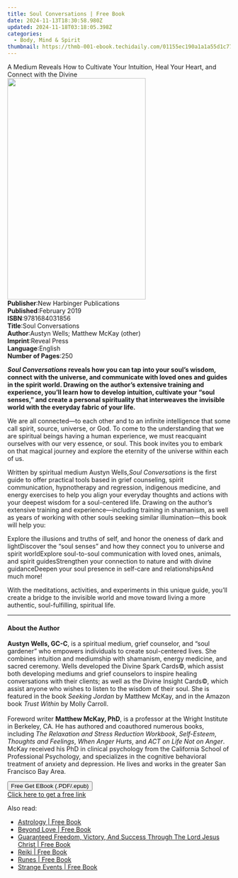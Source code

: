 ```yaml
---
title: Soul Conversations | Free Book
date: 2024-11-13T18:30:58.980Z
updated: 2024-11-18T03:18:05.398Z
categories:
  - Body, Mind & Spirit
thumbnail: https://thmb-001-ebook.techidaily.com/01155ec190a1a1a55d1c77506f45ba779044513914a8a12f7ed87480e489876f.jpg
---
```

<main id="book-container">
  <div class="flex flex-col">
    <div class="book-brief flex-1 py-6 px-4 sm:p-6 md:py-10 md:px-8">
      <!-- brief-->
      <div class="book-brief-main">
        A Medium Reveals How to Cultivate Your Intuition, Heal Your Heart, and
        Connect with the Divine
      </div>
    </div>
    <div
      class="book-meta-info flex-1 grid gap-4 col-start-1 col-end-3 row-start-1 sm:mb-6 sm:grid-cols-4 lg:gap-6 lg:col-start-2 lg:row-end-6 lg:row-span-6 lg:mb-0"
    >
      <div
        class="book-meta-info-left place-content-center mt-4 p-4 text-sm leading-6 col-start-2 col-span-2 dark:text-slate-400"
      >
        <img
          class="w-full h-500 object-cover rounded-lg sm:h-255 sm:col-span-2 lg:col-span-full"
          src="https://img-001-ebook.techidaily.com/2952061adba89ed11054896ea42baa8e4b2cd2c3a797dea982448eda63adb23d.jpg"
          alt=""
          width="312"
          height="500"
        />
      </div>
      <div
        class="book-meta-info-right mt-2 col-start-1 row-start-2 col-span-3 self-center"
      >
        <!-- meta data  -->
        <div class="flex flex-col px-4 md:px-8">
          <div class="flex-1">
            <strong>Publisher</strong>:<span class="px-2"
              >New Harbinger Publications</span
            >
          </div>
          <div class="flex-1">
            <strong>Published</strong>:<span class="px-2">February 2019</span>
          </div>
          <div class="flex-1">
            <strong>ISBN</strong>:<span class="px-2">9781684031856</span>
          </div>
          <div class="flex-1">
            <strong>Title</strong>:<span class="px-2">Soul Conversations</span>
          </div>
          <div class="flex-1">
            <strong>Author</strong>:<span class="px-2"
              >Austyn Wells; Matthew McKay (other)</span
            >
          </div>
          <div class="flex-1">
            <strong>Imprint</strong>:<span class="px-2">Reveal Press</span>
          </div>
          <div class="flex-1">
            <strong>Language</strong>:<span class="px-2">English</span>
          </div>
          <div class="flex-1">
            <strong>Number of Pages</strong>:<span class="px-2">250</span>
          </div>
        </div>
      </div>
    </div>
    <div class="book-description flex-1 py-6 px-4 sm:p-6 md:py-10 md:px-8">
      <div class="book-description-main">
        <div accordion-content="" id="description">
          <p>
            <b
              ><i>Soul Conversations</i> reveals how you can tap into your
              soul’s wisdom, connect with the universe, and communicate with
              loved ones and guides in the spirit world. Drawing on the author’s
              extensive training and experience, you’ll learn how to develop
              intuition, cultivate your “soul senses,” and create a personal
              spirituality that interweaves the invisible world with the
              everyday fabric of your life.</b
            >
          </p>
          <p>
            We are all connected—to each other and to an infinite intelligence
            that some call spirit, source, universe, or God. To come to the
            understanding that we are spiritual beings having a human
            experience, we must reacquaint ourselves with our very essence, or
            soul. This book invites you to embark on that magical journey and
            explore the eternity of the universe within each of us.
          </p>
          <p>
            Written by spiritual medium Austyn Wells,<b></b
            ><i>Soul Conversations</i> is the first guide to offer practical
            tools based in grief counseling, spirit communication, hypnotherapy
            and regression, indigenous medicine, and energy exercises to help
            you align your everyday thoughts and actions with your deepest
            wisdom for a soul-centered life. Drawing on the author’s extensive
            training and experience—including training in shamanism, as well as
            years of working with other souls seeking similar illumination—this
            book will help you:
          </p>
          Explore the illusions and truths of self, and honor the oneness of
          dark and lightDiscover the “soul senses” and how they connect you to
          universe and spirit worldExplore soul-to-soul communication with loved
          ones, animals, and spirit guidesStrengthen your connection to nature
          and with divine guidanceDeepen your soul presence in self-care and
          relationshipsAnd much more!
          <p>
            With the meditations, activities, and experiments in this unique
            guide, you’ll create a bridge to the invisible world and move toward
            living a more authentic, soul-fulfilling, spiritual life.
          </p>
        </div>
        <div class="accordion-fader"></div>
      </div>
    </div>
    <div class="book-excerpts flex-1 py-6 px-4 sm:p-6 md:py-10 md:px-8">
      <!-- excerpts-->
      <div class="book-excerpts-main">
        <hr />
        <h4 class="placeholder placeholder-heading">
          <span>About the Author</span>
        </h4>
        <p>
          <b>Austyn Wells, GC-C</b>, is a spiritual medium, grief counselor, and
          “soul gardener” who empowers individuals to create soul-centered
          lives. She combines intuition and mediumship with shamanism, energy
          medicine, and sacred ceremony. Wells developed the Divine Spark
          Cards©, which assist both developing mediums and grief counselors to
          inspire healing conversations with their clients; as well as the
          Divine Insight Cards©, which assist anyone who wishes to listen to
          the wisdom of their soul. She is featured in the book
          <i>Seeking Jordan</i> by Matthew McKay, and in the Amazon book
          <i>Trust Within</i> by Molly Carroll.<br /><br />
          Foreword writer <b>Matthew McKay, PhD</b>, is a professor at the
          Wright Institute in Berkeley, CA. He has authored and coauthored
          numerous books, including
          <i>The Relaxation and Stress Reduction Workbook</i>,
          <i>Self-Esteem</i>, <i>Thoughts and Feelings</i>,
          <i>When Anger Hurts</i>, and <i>ACT on Life Not on Anger</i>. McKay
          received his PhD in clinical psychology from the California School of
          Professional Psychology, and specializes in the cognitive behavioral
          treatment of anxiety and depression. He lives and works in the greater
          San Francisco Bay Area.
        </p>
      </div>
    </div>
    <div
      class="book-about-author flex-1 py-6 px-4 sm:p-6 md:py-10 md:px-8"
    ></div>
    <div class="book-free-get flex-1 py-6 px-4 sm:p-6 md:py-10 md:px-8">
      <button
        id="btn-free-get"
        class="bg-blue-500 hover:bg-blue-700 text-white font-bold py-2 px-4 rounded"
      >
        Free Get EBook (.PDF/.epub)
      </button>
      <div id="countdown-display" class="px-2 text-lg mt-2"></div>
      <a
        id="free-link"
        class="hidden bg-blue-500 hover:bg-blue-700 text-white font-bold py-2 px-4 rounded"
        href="https://www.ebooks.com/en-us/book/96303099/soul-conversations/austyn-wells/"
        target="_blank"
        >Click here to get a free link</a
      >
    </div>
    <script>
      let countdownTime = 0;
      let countdownInterval = null;
      document
        .getElementById('btn-free-get')
        .addEventListener('click', startCountdown);
      function startCountdown() {
        countdownTime = new Date().getTime() + 60000 * 3;
        countdownInterval = setInterval(updateCountdown, 1000);
        document.getElementById('btn-free-get').disabled = true;
        document
          .getElementById('btn-free-get')
          .classList.add('bg-gray-500', 'cursor-not-allowed');
      }
      function updateCountdown() {
        let currentTime = new Date().getTime();
        let timeLeft = countdownTime - currentTime;
        let secondsLeft = Math.floor(timeLeft / 1000);
        document.getElementById('countdown-display').innerHTML =
          `Remaining time: ${secondsLeft} seconds.`;
        if (secondsLeft <= 0) {
          clearInterval(countdownInterval);
          document.getElementById('btn-free-get').classList.add('hidden');
          document.getElementById('free-link').classList.remove('hidden');
          document.getElementById('countdown-display').innerHTML = '';
        }
      }
    </script>
  </div>
</main>

<ins class="adsbygoogle"
      style="display:block"
      data-ad-client="ca-pub-7571918770474297"
      data-ad-slot="8358498916"
      data-ad-format="auto"
      data-full-width-responsive="true"></ins>
    

<span class="atpl-alsoreadstyle">Also read:</span>
<div><ul>
<li><a href="https://novels-ebooks.techidaily.com/210632718-9781959018087-astrology/"><u>Astrology | Free Book</u></a></li>
<li><a href="https://novels-ebooks.techidaily.com/210632791-9798986395425-beyond-love/"><u>Beyond Love | Free Book</u></a></li>
<li><a href="https://novels-ebooks.techidaily.com/210633577-9798887573144-guaranteed-freedom-victory-and-success-through-the-lord-jesus-christ/"><u>Guaranteed Freedom, Victory, And Success Through The Lord Jesus Christ | Free Book</u></a></li>
<li><a href="https://novels-ebooks.techidaily.com/210632713-9781959018056-reiki/"><u>Reiki | Free Book</u></a></li>
<li><a href="https://novels-ebooks.techidaily.com/210632727-9781959018025-runes/"><u>Runes | Free Book</u></a></li>
<li><a href="https://novels-ebooks.techidaily.com/210632721-9780645247510-strange-events/"><u>Strange Events | Free Book</u></a></li>
</ul></div>

